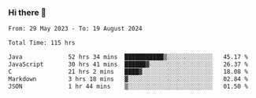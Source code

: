 ### Hi there 👋

<!--START_SECTION:waka-->

```txt
From: 29 May 2023 - To: 19 August 2024

Total Time: 115 hrs

Java             52 hrs 34 mins  ███████████▒░░░░░░░░░░░░░   45.17 %
JavaScript       30 hrs 41 mins  ██████▓░░░░░░░░░░░░░░░░░░   26.37 %
C                21 hrs 2 mins   ████▓░░░░░░░░░░░░░░░░░░░░   18.08 %
Markdown         3 hrs 18 mins   ▓░░░░░░░░░░░░░░░░░░░░░░░░   02.84 %
JSON             1 hr 44 mins    ▒░░░░░░░░░░░░░░░░░░░░░░░░   01.50 %
```

<!--END_SECTION:waka-->
<!--
**the-beef-calculator/the-beef-calculator** is a ✨ _special_ ✨ repository because its `README.md` (this file) appears on your GitHub profile.

Here are some ideas to get you started:

- 🔭 I’m currently working on ...
- 🌱 I’m currently learning ...
- 👯 I’m looking to collaborate on ...
- 🤔 I’m looking for help with ...
- 💬 Ask me about ...
- 📫 How to reach me: ...
- 😄 Pronouns: ...
- ⚡ Fun fact: ...
-->
